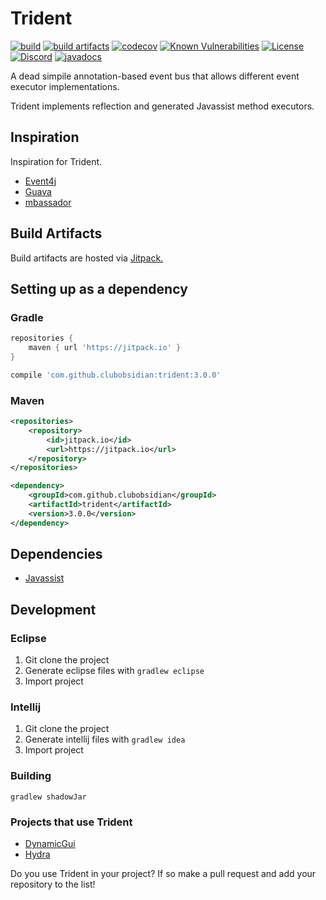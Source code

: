 # Trident

[![build](https://github.com/ClubObsidian/wrappy/workflows/build/badge.svg)](https://github.com/ClubObsidian/trident/actions?query=workflow%3Atest)
[![build artifacts](https://jitpack.io/v/clubobsidian/trident.svg)](https://jitpack.io/#clubobsidian/trident)
[![codecov](https://codecov.io/gh/ClubObsidian/trident/branch/master/graph/badge.svg)](https://codecov.io/gh/ClubObsidian/trident)
[![Known Vulnerabilities](https://snyk.io//test/github/ClubObsidian/trident/badge.svg?targetFile=build.gradle)](https://snyk.io//test/github/ClubObsidian/trident?targetFile=build.gradle)
[![License](https://img.shields.io/badge/License-Apache%202.0-blue.svg)](https://opensource.org/licenses/Apache-2.0)
[![Discord](https://img.shields.io/discord/482823104905609248.svg?logo=discord)](https://discord.gg/EY5Tq6r)
[![javadocs](https://img.shields.io/badge/Javadocs-3.0.0-success.svg)](https://jitpack.io/com/github/clubobsidian/trident/3.0.0/javadoc/)

A dead simpile annotation-based event bus that allows different event executor implementations.

Trident implements reflection and generated Javassist method executors.

## Inspiration

Inspiration for Trident.

* [Event4j](https://github.com/Techcable/Event4J)
* [Guava](https://github.com/google/guava)
* [mbassador](https://github.com/bennidi/mbassador)

## Build Artifacts

Build artifacts are hosted via [Jitpack.](https://jitpack.io/#clubobsidian/Trident/)

## Setting up as a dependency

### Gradle

``` groovy
repositories {
	maven { url 'https://jitpack.io' }
}

compile 'com.github.clubobsidian:trident:3.0.0'
```

### Maven

``` xml
<repositories>
	<repository>
		<id>jitpack.io</id>
		<url>https://jitpack.io</url>
	</repository>
</repositories>

<dependency>
	<groupId>com.github.clubobsidian</groupId>
	<artifactId>trident</artifactId>
	<version>3.0.0</version>
</dependency>
```

## Dependencies

* [Javassist](https://github.com/jboss-javassist/javassist)

## Development

### Eclipse

1.  Git clone the project
2.  Generate eclipse files with `gradlew eclipse`
3.  Import project

### Intellij

1.  Git clone the project
2.  Generate intellij files with `gradlew idea`
3.  Import project

### Building

`gradlew shadowJar`

### Projects that use Trident

* [DynamicGui](https://github.com/ClubObsidian/DynamicGui)
* [Hydra](https://github.com/ClubObsidian/hydra)

Do you use Trident in your project? If so make a pull request and add your repository to the list!
